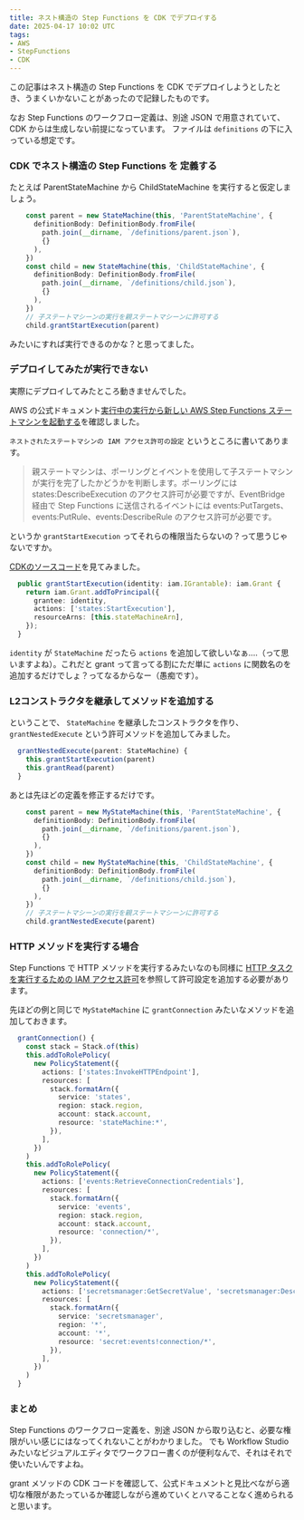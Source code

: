 ```yaml
---
title: ネスト構造の Step Functions を CDK でデプロイする
date: 2025-04-17 10:02 UTC
tags: 
- AWS
- StepFunctions
- CDK
---
```


この記事はネスト構造の Step Functions を CDK でデプロイしようとしたとき、うまくいかないことがあったので記録したものです。

なお Step Functions のワークフロー定義は、別途 JSON で用意されていて、CDK からは生成しない前提になっています。
ファイルは `definitions` の下に入っている想定です。

### CDK でネスト構造の Step Functions を 定義する

たとえば ParentStateMachine から ChildStateMachine を実行すると仮定しましょう。

```typescript
    const parent = new StateMachine(this, 'ParentStateMachine', {
      definitionBody: DefinitionBody.fromFile(
        path.join(__dirname, `/definitions/parent.json`),
        {}
      ),
    })
    const child = new StateMachine(this, 'ChildStateMachine', {
      definitionBody: DefinitionBody.fromFile(
        path.join(__dirname, `/definitions/child.json`),
        {}
      ),
    })
    // 子ステートマシーンの実行を親ステートマシーンに許可する
    child.grantStartExecution(parent)
```

みたいにすれば実行できるのかな？と思ってました。

### デプロイしてみたが実行できない

実際にデプロイしてみたところ動きませんでした。

AWS の公式ドキュメント[実行中の実行から新しい AWS Step Functions ステートマシンを起動する](https://docs.aws.amazon.com/ja_jp/step-functions/latest/dg/connect-stepfunctions.html)を確認しました。

`ネストされたステートマシンの IAM アクセス許可の設定` というところに書いてあります。

> 親ステートマシンは、ポーリングとイベントを使用して子ステートマシンが実行を完了したかどうかを判断します。ポーリングには states:DescribeExecution のアクセス許可が必要ですが、EventBridge 経由で Step Functions に送信されるイベントには events:PutTargets、events:PutRule、events:DescribeRule のアクセス許可が必要です。

というか `grantStartExecution` ってそれらの権限当たらないの？って思うじゃないですか。

[CDKのソースコード](https://github.com/aws/aws-cdk/blob/v2.190.0/packages/aws-cdk-lib/aws-stepfunctions/lib/state-machine.ts#L221-L227)を見てみました。

```typescript
  public grantStartExecution(identity: iam.IGrantable): iam.Grant {
    return iam.Grant.addToPrincipal({
      grantee: identity,
      actions: ['states:StartExecution'],
      resourceArns: [this.stateMachineArn],
    });
  }
  ```

`identity` が `StateMachine` だったら `actions` を追加して欲しいなぁ....（って思いますよね）。これだと grant って言ってる割にただ単に `actions` に関数名のを追加するだけでしょ？ってなるからなー（愚痴です）。

### L2コンストラクタを継承してメソッドを追加する

ということで、 `StateMachine` を継承したコンストラクタを作り、 `grantNestedExecute` という許可メソッドを追加してみました。

```typescript
  grantNestedExecute(parent: StateMachine) {
    this.grantStartExecution(parent)
    this.grantRead(parent)
  }
```

あとは先ほどの定義を修正するだけです。

```typescript
    const parent = new MyStateMachine(this, 'ParentStateMachine', {
      definitionBody: DefinitionBody.fromFile(
        path.join(__dirname, `/definitions/parent.json`),
        {}
      ),
    })
    const child = new MyStateMachine(this, 'ChildStateMachine', {
      definitionBody: DefinitionBody.fromFile(
        path.join(__dirname, `/definitions/child.json`),
        {}
      ),
    })
    // 子ステートマシーンの実行を親ステートマシーンに許可する
    child.grantNestedExecute(parent)
```

### HTTP メソッドを実行する場合

Step Functions で HTTP メソッドを実行するみたいなのも同様に [HTTP タスクを実行するための IAM アクセス許可](https://docs.aws.amazon.com/ja_jp/step-functions/latest/dg/call-https-apis.html#connect-http-task-permissions)を参照して許可設定を追加する必要があります。

先ほどの例と同じで `MyStateMachine` に `grantConnection` みたいなメソッドを追加しておきます。

```typescript
  grantConnection() {
    const stack = Stack.of(this)
    this.addToRolePolicy(
      new PolicyStatement({
        actions: ['states:InvokeHTTPEndpoint'],
        resources: [
          stack.formatArn({
            service: 'states',
            region: stack.region,
            account: stack.account,
            resource: 'stateMachine:*',
          }),
        ],
      })
    )
    this.addToRolePolicy(
      new PolicyStatement({
        actions: ['events:RetrieveConnectionCredentials'],
        resources: [
          stack.formatArn({
            service: 'events',
            region: stack.region,
            account: stack.account,
            resource: 'connection/*',
          }),
        ],
      })
    )
    this.addToRolePolicy(
      new PolicyStatement({
        actions: ['secretsmanager:GetSecretValue', 'secretsmanager:DescribeSecret'],
        resources: [
          stack.formatArn({
            service: 'secretsmanager',
            region: '*',
            account: '*',
            resource: 'secret:events!connection/*',
          }),
        ],
      })
    )
  }
```

### まとめ

Step Functions のワークフロー定義を、別途 JSON から取り込むと、必要な権限がいい感じにはなってくれないことがわかりました。
でも Workflow Studio みたいなビジュアルエディタでワークフロー書くのが便利なんで、それはそれで使いたいんですよね。

grant メソッドの CDK コードを確認して、公式ドキュメントと見比べながら適切な権限があたっているか確認しながら進めていくとハマることなく進められると思います。
